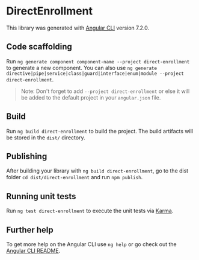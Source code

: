 # DirectEnrollment

This library was generated with [Angular CLI](https://github.com/angular/angular-cli) version 7.2.0.

## Code scaffolding

Run `ng generate component component-name --project direct-enrollment` to generate a new component. You can also use `ng generate directive|pipe|service|class|guard|interface|enum|module --project direct-enrollment`.

> Note: Don't forget to add `--project direct-enrollment` or else it will be added to the default project in your `angular.json` file.

## Build

Run `ng build direct-enrollment` to build the project. The build artifacts will be stored in the `dist/` directory.

## Publishing

After building your library with `ng build direct-enrollment`, go to the dist folder `cd dist/direct-enrollment` and run `npm publish`.

## Running unit tests

Run `ng test direct-enrollment` to execute the unit tests via [Karma](https://karma-runner.github.io).

## Further help

To get more help on the Angular CLI use `ng help` or go check out the [Angular CLI README](https://github.com/angular/angular-cli/blob/master/README.md).
